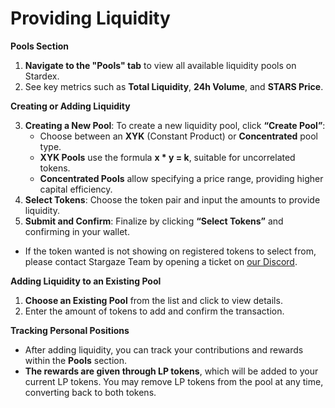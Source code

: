 # Providing Liquidity

**Pools Section**

1. **Navigate to the "Pools" tab** to view all available liquidity pools on Stardex.
2. See key metrics such as **Total Liquidity**, **24h Volume**, and **STARS Price**.

**Creating or Adding Liquidity**

3. **Creating a New Pool**: To create a new liquidity pool, click **“Create Pool”**:
   * Choose between an **XYK** (Constant Product) or **Concentrated** pool type.
   * **XYK Pools** use the formula **x \* y = k**, suitable for uncorrelated tokens.
   * **Concentrated Pools** allow specifying a price range, providing higher capital efficiency.
4. **Select Tokens**: Choose the token pair and input the amounts to provide liquidity.
5. **Submit and Confirm**: Finalize by clicking **“Select Tokens”** and confirming in your wallet.

* If the token wanted is not showing on registered tokens to select from, please contact Stargaze Team by opening a ticket on [our Discord](https://discord.gg/stargaze).

**Adding Liquidity to an Existing Pool**

1. **Choose an Existing Pool** from the list and click to view details.
2. Enter the amount of tokens to add and confirm the transaction.

**Tracking Personal Positions**

* After adding liquidity, you can track your contributions and rewards within the **Pools** section.
* **The rewards are given through LP tokens**, which will be added to your current LP tokens. You may remove LP tokens from the pool at any time, converting back to both tokens.

